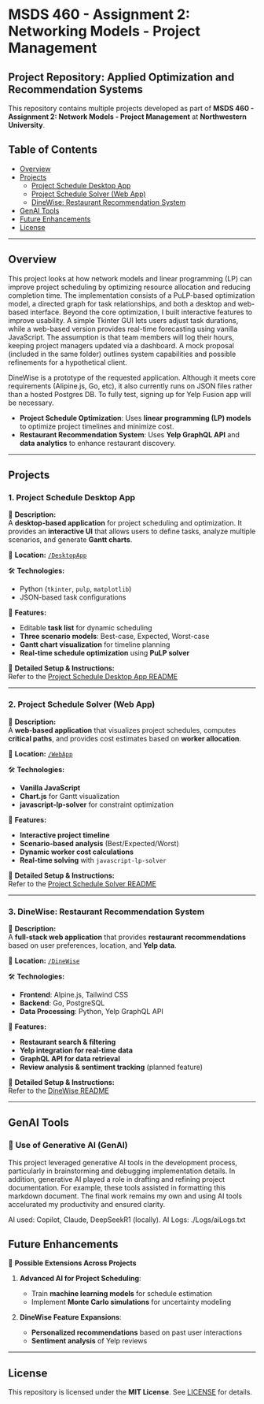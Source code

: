 # **MSDS 460 - Assignment 2: Networking Models - Project Management**

## **Project Repository: Applied Optimization and Recommendation Systems**

This repository contains multiple projects developed as part of **MSDS 460 - Assignment 2: Network Models - Project Management** at **Northwestern University**.

## **Table of Contents**

- [Overview](#overview)
- [Projects](#projects)
  - [Project Schedule Desktop App](#project-schedule-desktop-app)
  - [Project Schedule Solver (Web App)](#project-schedule-solver-web-app)
  - [DineWise: Restaurant Recommendation System](#dinewise-restaurant-recommendation-system)
- [GenAI Tools](#general-ai-and-automation-considerations)
- [Future Enhancements](#future-enhancements)
- [License](#license)

---

## **Overview**

This project looks at how network models and linear programming (LP) can improve project scheduling by optimizing resource allocation and reducing completion time. The implementation consists of a PuLP-based optimization model, a directed graph for task relationships, and both a desktop and web-based interface. Beyond the core optimization, I built interactive features to improve usability. A simple Tkinter GUI lets users adjust task durations, while a web-based version provides real-time forecasting using vanilla JavaScript. The assumption is that team members will log their hours, keeping project managers updated via a dashboard. A mock proposal (included in the same folder) outlines system capabilities and possible refinements for a hypothetical client. 

 DineWise is a prototype of the requested application. Although it meets core requirements (Alipine.js, Go, etc), it also currently runs on JSON files rather than a hosted Postgres DB. To fully test, signing up for Yelp Fusion app will be necessary. 

- **Project Schedule Optimization**: Uses **linear programming (LP) models** to optimize project timelines and minimize cost.
- **Restaurant Recommendation System**: Uses **Yelp GraphQL API** and **data analytics** to enhance restaurant discovery.


---

## **Projects**

### **1. Project Schedule Desktop App**

📌 **Description:**  
A **desktop-based application** for project scheduling and optimization. It provides an **interactive UI** that allows users to define tasks, analyze multiple scenarios, and generate **Gantt charts**.

📂 **Location:** [`/DesktopApp`](./ProjectManagement/DesktopApp)

🛠 **Technologies:**

- Python (`tkinter`, `pulp`, `matplotlib`)
- JSON-based task configurations

🚀 **Features:**

- Editable **task list** for dynamic scheduling
- **Three scenario models**: Best-case, Expected, Worst-case
- **Gantt chart visualization** for timeline planning
- **Real-time schedule optimization** using **PuLP solver**

📖 **Detailed Setup & Instructions:**  
Refer to the [Project Schedule Desktop App README](./ProjectManagement/DesktopApp/README.md)

---

### **2. Project Schedule Solver (Web App)**

📌 **Description:**  
A **web-based application** that visualizes project schedules, computes **critical paths**, and provides cost estimates based on **worker allocation**.

📂 **Location:** [`/WebApp`](./ProjectManagement/WebApp)

🛠 **Technologies:**

- **Vanilla JavaScript**
- **Chart.js** for Gantt visualization
- **javascript-lp-solver** for constraint optimization

🚀 **Features:**

- **Interactive project timeline**
- **Scenario-based analysis** (Best/Expected/Worst)
- **Dynamic worker cost calculations**
- **Real-time solving** with `javascript-lp-solver`

📖 **Detailed Setup & Instructions:**  
Refer to the [Project Schedule Solver README](./ProjectManagement/WebApp/README.md)

---

### **3. DineWise: Restaurant Recommendation System**

📌 **Description:**  
A **full-stack web application** that provides **restaurant recommendations** based on user preferences, location, and **Yelp data**.

📂 **Location:** [`/DineWise`](./DineWise)

🛠 **Technologies:**

- **Frontend**: Alpine.js, Tailwind CSS
- **Backend**: Go, PostgreSQL
- **Data Processing**: Python, Yelp GraphQL API

🚀 **Features:**

- **Restaurant search & filtering**
- **Yelp integration for real-time data**
- **GraphQL API for data retrieval**
- **Review analysis & sentiment tracking** (planned feature)

📖 **Detailed Setup & Instructions:**  
Refer to the [DineWise README](./DineWise/README.md)

---

## **GenAI Tools**

### 🔹 **Use of Generative AI (GenAI)**

This project leveraged generative AI tools in the development process, particularly in brainstorming and debugging implementation details. In addition, generative AI played a role in drafting and refining project documentation. For example, these tools assisted in formatting this markdown document. The final work remains my own and using AI tools accelurated my productivity and ensured clarity.

AI used: Copilot, Claude, DeepSeekR1 (locally).
AI Logs: ./Logs/aiLogs.txt

## **Future Enhancements**

🚀 **Possible Extensions Across Projects**

1. **Advanced AI for Project Scheduling**:

   - Train **machine learning models** for schedule estimation
   - Implement **Monte Carlo simulations** for uncertainty modeling

2. **DineWise Feature Expansions**:

   - **Personalized recommendations** based on past user interactions
   - **Sentiment analysis** of Yelp reviews

---

## **License**

This repository is licensed under the **MIT License**. See [LICENSE](./LICENSE) for details.
